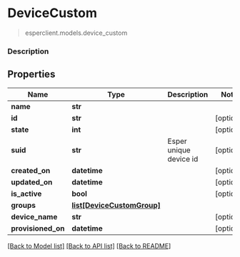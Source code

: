 # DeviceCustom
> esperclient.models.device_custom

### Description

## Properties
Name | Type | Description | Notes
------------ | ------------- | ------------- | -------------
**name** | **str** |  | 
**id** | **str** |  | [optional] 
**state** | **int** |  | [optional] 
**suid** | **str** | Esper unique device id | [optional] 
**created_on** | **datetime** |  | [optional] 
**updated_on** | **datetime** |  | [optional] 
**is_active** | **bool** |  | [optional] 
**groups** | [**list[DeviceCustomGroup]**](DeviceCustomGroup.md) |  | 
**device_name** | **str** |  | [optional] 
**provisioned_on** | **datetime** |  | [optional] 

[[Back to Model list]](../README.md#documentation-for-models) [[Back to API list]](../README.md#documentation-for-api-endpoints) [[Back to README]](../README.md)


